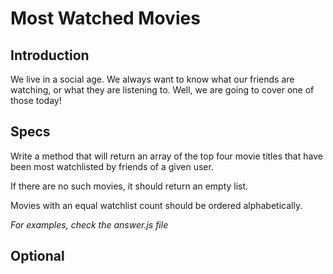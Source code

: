 # Most Watched Movies

## Introduction

We live in a social age. We always want to know what our friends are watching, or what they are listening to. Well, we are going to cover one of those today!

## Specs

Write a method that will return an array of the top four movie titles that have been most watchlisted by friends of a given user. 

If there are no such movies, it should return an empty list.

Movies with an equal watchlist count should be ordered alphabetically.

*For examples, check the answer.js file*

## Optional